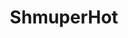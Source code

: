 ---
slug: "/projects/suboptimal"

title: "ShmuperHot"

description: "Space Shoot'Em Up mini-game with heavy inspiration from Super Hot in regard to time dilation and slow-motion. Developed as an assignment at Future Games, then ported to Mobile (iOS) through Unity as a side project."

video: 

img: "./images/GIF/shmuperhot.gif"

link: 

teamSize: "1"

projectTime: "2 weeks"

role: "Everything"

engine: "Unity / C# and XCode / swift"

myWork: "Tasked with making a simple space shooter I experimented with time controlled by gameplay, time only moves forward as the player vessel moves around. When porting to iOS i reworked the whole structure of the codebase to make it more performant, implementing a semi data oriented design, where I collectively call update and fixed update on groups of objects instead of running it individually (as is the base implementation in Unity)."

lessons: "Mobile UI is hard to get right. Porting to mobile is less about getting it to run on a small device and more about getting it to feel good on a mobile device."

isActive: true

hasCode: false

---